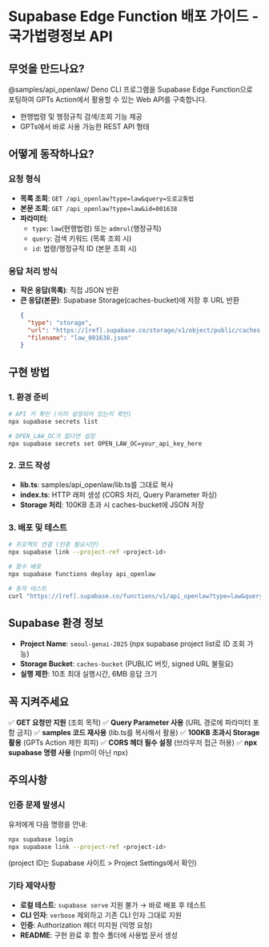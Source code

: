 # Supabase Edge Function 배포 가이드 - 국가법령정보 API

## 무엇을 만드나요?
@samples/api_openlaw/ Deno CLI 프로그램을 Supabase Edge Function으로 포팅하여 GPTs Action에서 활용할 수 있는 Web API를 구축합니다.
- 현행법령 및 행정규칙 검색/조회 기능 제공
- GPTs에서 바로 사용 가능한 REST API 형태

## 어떻게 동작하나요?

### 요청 형식
- **목록 조회**: `GET /api_openlaw?type=law&query=도로교통법`
- **본문 조회**: `GET /api_openlaw?type=law&id=001638`
- **파라미터**:
  - `type`: `law`(현행법령) 또는 `admrul`(행정규칙)
  - `query`: 검색 키워드 (목록 조회 시)
  - `id`: 법령/행정규칙 ID (본문 조회 시)

### 응답 처리 방식
- **작은 응답(목록)**: 직접 JSON 반환
- **큰 응답(본문)**: Supabase Storage(caches-bucket)에 저장 후 URL 반환
  ```json
  {
    "type": "storage",
    "url": "https://[ref].supabase.co/storage/v1/object/public/caches-bucket/law_001638.json",
    "filename": "law_001638.json"
  }
  ```

## 구현 방법

### 1. 환경 준비
```bash
# API 키 확인 (이미 설정되어 있는지 확인)
npx supabase secrets list

# OPEN_LAW_OC가 없다면 설정
npx supabase secrets set OPEN_LAW_OC=your_api_key_here
```

### 2. 코드 작성
- **lib.ts**: samples/api_openlaw/lib.ts를 그대로 복사
- **index.ts**: HTTP 래퍼 생성 (CORS 처리, Query Parameter 파싱)
- **Storage 처리**: 100KB 초과 시 caches-bucket에 JSON 저장

### 3. 배포 및 테스트
```bash
# 프로젝트 연결 (인증 필요시만)
npx supabase link --project-ref <project-id>

# 함수 배포
npx supabase functions deploy api_openlaw

# 동작 테스트
curl "https://[ref].supabase.co/functions/v1/api_openlaw?type=law&query=도로교통법"
```

## Supabase 환경 정보
- **Project Name**: `seoul-genai-2025` (npx supabase project list로 ID 조회 가능)
- **Storage Bucket**: `caches-bucket` (PUBLIC 버킷, signed URL 불필요)
- **실행 제한**: 10초 최대 실행시간, 6MB 응답 크기

## 꼭 지켜주세요
✅ **GET 요청만 지원** (조회 목적)
✅ **Query Parameter 사용** (URL 경로에 파라미터 포함 금지)
✅ **samples 코드 재사용** (lib.ts를 복사해서 활용)
✅ **100KB 초과시 Storage 활용** (GPTs Action 제한 회피)
✅ **CORS 헤더 필수 설정** (브라우저 접근 허용)
✅ **npx supabase 명령 사용** (npm이 아닌 npx)

## 주의사항

### 인증 문제 발생시
유저에게 다음 명령을 안내:
```bash
npx supabase login
npx supabase link --project-ref <project-id>
```
(project ID는 Supabase 사이트 > Project Settings에서 확인)

### 기타 제약사항
- **로컬 테스트**: `supabase serve` 지원 불가 → 바로 배포 후 테스트
- **CLI 인자**: `verbose` 제외하고 기존 CLI 인자 그대로 지원
- **인증**: Authorization 헤더 미지원 (익명 요청)
- **README**: 구현 완료 후 함수 폴더에 사용법 문서 생성